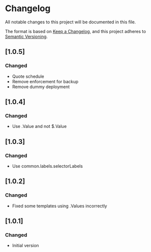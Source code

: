 # Changelog
All notable changes to this project will be documented in this file.

The format is based on [Keep a Changelog](https://keepachangelog.com/en/1.0.0/),
and this project adheres to [Semantic Versioning](https://semver.org/spec/v2.0.0.html).

## [1.0.5]

### Changed

- Quote schedule
- Remove enforcement for backup
- Remove dummy deployment

## [1.0.4]

### Changed

- Use .Value and not $.Value

## [1.0.3]

### Changed

- Use common.labels.selectorLabels

## [1.0.2]

### Changed

- Fixed some templates using .Values incorrectly

## [1.0.1]

### Changed

- Initial version
